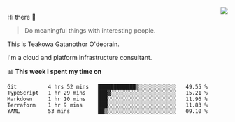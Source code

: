 <img align="right" src="https://github-readme-stats.vercel.app/api?username=Teakowa&show_icons=true&icon_color=2f80ed&text_color=718096&bg_color=ffffff&hide_title=true" />

Hi there 👋

> Do meaningful things with interesting people.

This is Teakowa Gatanothor O'deorain.

I'm a cloud and platform infrastructure consultant.

📊 **This week I spent my time on**
<!--START_SECTION:waka-->
```text
Git          4 hrs 52 mins   ████████████▒░░░░░░░░░░░░   49.55 % 
TypeScript   1 hr 29 mins    ███▓░░░░░░░░░░░░░░░░░░░░░   15.21 % 
Markdown     1 hr 10 mins    ███░░░░░░░░░░░░░░░░░░░░░░   11.96 % 
Terraform    1 hr 9 mins     ███░░░░░░░░░░░░░░░░░░░░░░   11.83 % 
YAML         53 mins         ██▒░░░░░░░░░░░░░░░░░░░░░░   09.10 % 
```
<!--END_SECTION:waka-->
